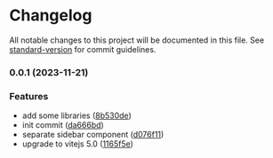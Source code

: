 # Changelog

All notable changes to this project will be documented in this file. See [standard-version](https://github.com/conventional-changelog/standard-version) for commit guidelines.

### 0.0.1 (2023-11-21)


### Features

* add some libraries ([8b530de](https://github.com/danielalves96/vite-template/commit/8b530de4bcc098d313895110f039bdeed5b6e4af))
* init commit ([da666bd](https://github.com/danielalves96/vite-template/commit/da666bdff9ef4b1f670323f6f1d52c34088c6c6b))
* separate sidebar component ([d076f11](https://github.com/danielalves96/vite-template/commit/d076f11f20af9a22c411380981c11c632c1736ea))
* upgrade to vitejs 5.0 ([1165f5e](https://github.com/danielalves96/vite-template/commit/1165f5ea5e0a78f44258cefc43f6d5960b03663e))
